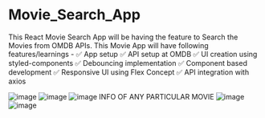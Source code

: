 # Movie_Search_App
This React Movie Search App will be having the feature to Search the Movies from OMDB APIs. This Movie App will have following features/learnings - 
✅  App setup
✅  API setup at OMDB
✅  UI creation using styled-components 
✅  Debouncing implementation 
✅  Component based development
✅  Responsive UI using Flex Concept
✅  API integration with axios


![image](https://user-images.githubusercontent.com/73476296/220969613-5d524de8-9641-4cd3-b3a3-0e505fb19b99.png)
![image](https://user-images.githubusercontent.com/73476296/220969695-ad32f218-b6d9-4311-a4bb-7a30279c8ae6.png)
![image](https://user-images.githubusercontent.com/73476296/220969823-34be72d0-63db-4a58-8088-e3eace987147.png)
INFO OF ANY PARTICULAR MOVIE
![image](https://user-images.githubusercontent.com/73476296/205117843-1cc9fb47-be3c-46aa-b2c7-f04f5fcb165d.png)
![image](https://user-images.githubusercontent.com/73476296/220970027-d35027f4-6983-40b6-a755-50e2d3397d01.png)


